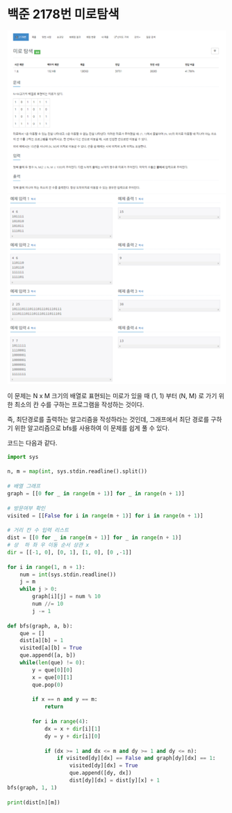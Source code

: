 # 백준 2178번 미로탐색

![이미지](./2178.PNG)
![이미지](./2178_1.PNG)

이 문제는 N x M 크기의 배열로 표현되는 미로가 있을 때 (1, 1) 부터 (N, M) 로 가기 위한 최소의 칸 수를 구하는 프로그램을 작성하는 것이다.

즉, 최단경로를 출력하는 알고리즘을 작성하라는 것인데, 그래프에서 최단 경로를 구하기 위한 알고리즘으로 bfs를 사용하여 이 문제를 쉽게 풀 수 있다.

코드는 다음과 같다.

```python
import sys

n, m = map(int, sys.stdin.readline().split())

# 배열 그래프
graph = [[0 for _ in range(m + 1)] for _ in range(n + 1)]

# 방문여부 확인
visited = [[False for i in range(m + 1)] for i in range(n + 1)]

# 거리 칸 수 입력 리스트
dist = [[0 for _ in range(m + 1)] for _ in range(n + 1)]
# 상  하 좌 우 이동 순서 상관 x
dir = [[-1, 0], [0, 1], [1, 0], [0 ,-1]]

for i in range(1, n + 1):
    num = int(sys.stdin.readline())
    j = m
    while j > 0:
        graph[i][j] = num % 10
        num //= 10
        j -= 1

def bfs(graph, a, b):
    que = []
    dist[a][b] = 1
    visited[a][b] = True
    que.append([a, b])
    while(len(que) != 0):
        y = que[0][0]
        x = que[0][1]
        que.pop(0)

        if x == n and y == m:
            return
        
        for i in range(4):
            dx = x + dir[i][1]
            dy = y + dir[i][0]

            if (dx >= 1 and dx <= m and dy >= 1 and dy <= n):
                if visited[dy][dx] == False and graph[dy][dx] == 1:
                    visited[dy][dx] = True
                    que.append([dy, dx])
                    dist[dy][dx] = dist[y][x] + 1
bfs(graph, 1, 1)

print(dist[n][m])
```